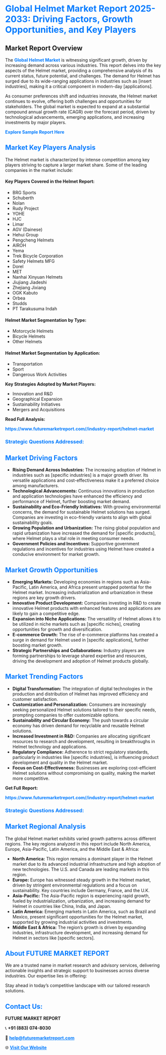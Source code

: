 <h1 style="color: #007BFF;">Global Helmet Market Report 2025-2033: Driving Factors, Growth Opportunities, and Key Players</h1>

<section id="overview">
<h2>Market Report Overview</h2>
<p>The <a href="https://www.futuremarketreport.com//industry-report/helmet-market" style="color: #007BFF; text-decoration: none;"><strong>Global Helmet Market</strong></a> is witnessing significant growth, driven by increasing demand across various industries. This report delves into the key aspects of the Helmet market, providing a comprehensive analysis of its current status, future potential, and challenges. The demand for Helmet has surged due to its wide-ranging applications in industries such as [insert industries], making it a critical component in modern-day [applications].</p>
<p>As consumer preferences shift and industries innovate, the Helmet market continues to evolve, offering both challenges and opportunities for stakeholders. The global market is expected to expand at a substantial compound annual growth rate (CAGR) over the forecast period, driven by technological advancements, emerging applications, and increasing investments by major players.</p>
</section>

<section id="overview">
<p><a href="https://www.futuremarketreport.com//request-sample/reportId=90528" style="color: #007BFF; text-decoration: none;"><strong>Explore Sample Report Here</strong></a></p>
</section>

<section id="key-players">
<h2 style="color: #007BFF;">Market Key Players Analysis</h2>
<p>The Helmet market is characterized by intense competition among key players striving to capture a larger market share. Some of the leading companies in the market include:</p>
<h4>Key Players Covered in the Helmet Report:</h4>
<ul><li>BRG Sports</li><li>Schuberth</li><li>Nolan</li><li>Rudy Project</li><li>YOHE</li><li>HJC</li><li>Limar</li><li>AGV (Dainese)</li><li>Hehui Group</li><li>Pengcheng Helmets</li><li>AIROH</li><li>Yema</li><li>Trek Bicycle Corporation</li><li>Safety Helmets MFG</li><li>Dorel</li><li>MET</li><li>Nanhai Xinyuan Helmets</li><li>Jiujiang Jiadeshi</li><li>Zhejiang Jixiang</li><li>OGK Kabuto</li><li>Orbea</li><li>Studds</li><li>PT Tarakusuma Indah</li></ul>
<h4>Helmet Market Segmentation by Type:</h4>
<ul><li>Motorcycle Helmets</li><li>Bicycle Helmets</li><li>Other Helmets</li></ul>

<h4>Helmet Market Segmentation by Application:</h4>
<ul><li>Transportation</li><li>Sport</li><li>Dangerous Work Activities</li></ul>
<p><strong>Key Strategies Adopted by Market Players:</strong></p>
<ul>
<li>Innovation and R&D</li>
<li>Geographical Expansion</li>
<li>Sustainability Initiatives</li>
<li>Mergers and Acquisitions</li>
</ul>
</section>

<section>
<p><strong>Read Full Analysis: </strong></p><a href="https://www.futuremarketreport.com//industry-report/helmet-market" style="color: #007BFF; text-decoration: none;"><strong>https://www.futuremarketreport.com//industry-report/helmet-market</strong></a>
<h3 style="color: #007BFF;">Strategic Questions Addressed:</h3>
</section>

<section id="driving-factors">
<h2 style="color: #007BFF;">Market Driving Factors</h2>
<ul>
<li><strong>Rising Demand Across Industries:</strong> The increasing adoption of Helmet in industries such as [specific industries] is a major growth driver. Its versatile applications and cost-effectiveness make it a preferred choice among manufacturers.</li>
<li><strong>Technological Advancements:</strong> Continuous innovations in production and application technologies have enhanced the efficiency and performance of Helmet, further boosting market demand.</li>
<li><strong>Sustainability and Eco-Friendly Initiatives:</strong> With growing environmental concerns, the demand for sustainable Helmet solutions has surged. Companies are investing in eco-friendly variants to align with global sustainability goals.</li>
<li><strong>Growing Population and Urbanization:</strong> The rising global population and rapid urbanization have increased the demand for [specific products], where Helmet plays a vital role in meeting consumer needs.</li>
<li><strong>Government Policies and Incentives:</strong> Supportive government regulations and incentives for industries using Helmet have created a conducive environment for market growth.</li>
</ul>
</section>

<section id="growth-opportunities">
<h2 style="color: #007BFF;">Market Growth Opportunities</h2>
<ul>
<li><strong>Emerging Markets:</strong> Developing economies in regions such as Asia-Pacific, Latin America, and Africa present untapped potential for the Helmet market. Increasing industrialization and urbanization in these regions are key growth drivers.</li>
<li><strong>Innovative Product Development:</strong> Companies investing in R&D to create innovative Helmet products with enhanced features and applications are likely to gain a competitive edge.</li>
<li><strong>Expansion into Niche Applications:</strong> The versatility of Helmet allows it to be utilized in niche markets such as [specific niches], creating opportunities for growth and diversification.</li>
<li><strong>E-commerce Growth:</strong> The rise of e-commerce platforms has created a surge in demand for Helmet used in [specific applications], further boosting market growth.</li>
<li><strong>Strategic Partnerships and Collaborations:</strong> Industry players are forming partnerships to leverage shared expertise and resources, driving the development and adoption of Helmet products globally.</li>
</ul>
</section>

<section id="trending-factors">
<h2 style="color: #007BFF;">Market Trending Factors</h2>
<ul>
<li><strong>Digital Transformation:</strong> The integration of digital technologies in the production and distribution of Helmet has improved efficiency and customer satisfaction.</li>
<li><strong>Customization and Personalization:</strong> Consumers are increasingly seeking personalized Helmet solutions tailored to their specific needs, prompting companies to offer customizable options.</li>
<li><strong>Sustainability and Circular Economy:</strong> The push towards a circular economy has driven demand for recyclable and reusable Helmet solutions.</li>
<li><strong>Increased Investment in R&D:</strong> Companies are allocating significant resources to research and development, resulting in breakthroughs in Helmet technology and applications.</li>
<li><strong>Regulatory Compliance:</strong> Adherence to strict regulatory standards, particularly in industries like [specific industries], is influencing product development and quality in the Helmet market.</li>
<li><strong>Focus on Cost-Effectiveness:</strong> Businesses are exploring cost-efficient Helmet solutions without compromising on quality, making the market more competitive.</li>
</ul>
</section>

<section>
<p><strong>Get Full Report: </strong></p><a href="https://www.futuremarketreport.com//industry-report/helmet-market" style="color: #007BFF; text-decoration: none;"><strong>https://www.futuremarketreport.com//industry-report/helmet-market</strong></a>
<h3 style="color: #007BFF;">Strategic Questions Addressed:</h3>
</section>


<section id="regional-analysis">
<h2 style="color: #007BFF;">Market Regional Analysis</h2>
<p>The global Helmet market exhibits varied growth patterns across different regions. The key regions analyzed in this report include North America, Europe, Asia-Pacific, Latin America, and the Middle East & Africa:</p>
<ul>
<li><strong>North America:</strong> This region remains a dominant player in the Helmet market due to its advanced industrial infrastructure and high adoption of new technologies. The U.S. and Canada are leading markets in this region.</li>
<li><strong>Europe:</strong> Europe has witnessed steady growth in the Helmet market, driven by stringent environmental regulations and a focus on sustainability. Key countries include Germany, France, and the U.K.</li>
<li><strong>Asia-Pacific:</strong> The Asia-Pacific region is experiencing rapid growth, fueled by industrialization, urbanization, and increasing demand for Helmet in countries like China, India, and Japan.</li>
<li><strong>Latin America:</strong> Emerging markets in Latin America, such as Brazil and Mexico, present significant opportunities for the Helmet market, supported by growing industrial activities and investments.</li>
<li><strong>Middle East & Africa:</strong> The region’s growth is driven by expanding industries, infrastructure development, and increasing demand for Helmet in sectors like [specific sectors].</li>
</ul>
</section>

<footer>
<h2 style="color: #007BFF;">About FUTURE MARKET REPORT</h2>
<p>We are a trusted name in market research and advisory services, delivering actionable insights and strategic support to businesses across diverse industries. Our expertise lies in offering:</p>

<p>Stay ahead in today’s competitive landscape with our tailored research solutions.</p>

<h2 style="color: #007BFF;">Contact Us:</h2>
<p><strong>FUTURE MARKET REPORT</strong></p>
<p>📞 <strong>+91 (883) 074-8030</strong></p>
<p>📧 <strong><a href="mailto:help@futuremarketreport.com" style="color: #007BFF;">help@futuremarketreport.com</a></strong></p>
<p>🌐 <strong><a href="https://www.futuremarketreport.com/" style="color: #007BFF;">Visit Our Website</a></strong></p>
</footer>